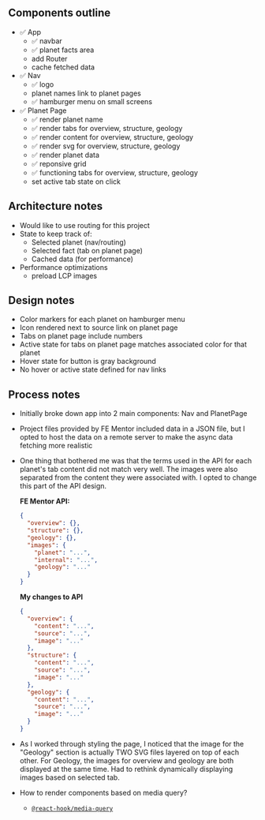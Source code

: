 ## Components outline

- ✅ App
  - ✅ navbar
  - ✅ planet facts area
  - add Router
  - cache fetched data
- ✅ Nav
  - ✅ logo
  - planet names link to planet pages
  - ✅ hamburger menu on small screens
- ✅ Planet Page
  - ✅ render planet name
  - ✅ render tabs for overview, structure, geology
  - ✅ render content for overview, structure, geology
  - ✅ render svg for overview, structure, geology
  - ✅ render planet data
  - ✅ reponsive grid
  - ✅ functioning tabs for overview, structure, geology
  - set active tab state on click

## Architecture notes

- Would like to use routing for this project
- State to keep track of:
  - Selected planet (nav/routing)
  - Selected fact (tab on planet page)
  - Cached data (for performance)
- Performance optimizations
  - preload LCP images

## Design notes

- Color markers for each planet on hamburger menu
- Icon rendered next to source link on planet page
- Tabs on planet page include numbers
- Active state for tabs on planet page matches associated color for that planet
- Hover state for button is gray background
- No hover or active state defined for nav links

## Process notes

- Initially broke down app into 2 main components: Nav and PlanetPage
- Project files provided by FE Mentor included data in a JSON file, but I opted to host the data on a remote server to make the async data fetching more realistic
- One thing that bothered me was that the terms used in the API for each planet's tab content did not match very well. The images were also separated from the content they were associated with. I opted to change this part of the API design.

  **FE Mentor API:**

  ```json
  {
    "overview": {},
    "structure": {},
    "geology": {},
    "images": {
      "planet": "...",
      "internal": "...",
      "geology": "..."
    }
  }
  ```

  **My changes to API**

  ```json
  {
    "overview": {
      "content": "...",
      "source": "...",
      "image": "..."
    },
    "structure": {
      "content": "...",
      "source": "...",
      "image": "..."
    },
    "geology": {
      "content": "...",
      "source": "...",
      "image": "..."
    }
  }
  ```

- As I worked through styling the page, I noticed that the image for the "Geology" section is actually TWO SVG files layered on top of each other. For Geology, the images for overview and geology are both displayed at the same time. Had to rethink dynamically displaying images based on selected tab.

- How to render components based on media query?
  - [`@react-hook/media-query`](https://github.com/jaredLunde/react-hook/tree/master/packages/media-query)

